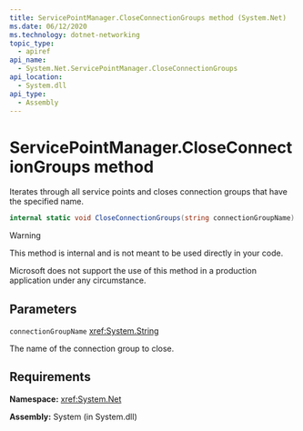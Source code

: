 ```yaml
---
title: ServicePointManager.CloseConnectionGroups method (System.Net)
ms.date: 06/12/2020
ms.technology: dotnet-networking
topic_type: 
  - apiref
api_name: 
  - System.Net.ServicePointManager.CloseConnectionGroups
api_location: 
  - System.dll
api_type: 
  - Assembly
---
```

# ServicePointManager.CloseConnectionGroups method

Iterates through all service points and closes connection groups that have the specified name.

```csharp
internal static void CloseConnectionGroups(string connectionGroupName)
```

> [!WARNING]
> This method is internal and is not meant to be used directly in your code.
>
> Microsoft does not support the use of this method in a production application under any circumstance.

## Parameters

`connectionGroupName` <xref:System.String>

The name of the connection group to close.

## Requirements

**Namespace:** <xref:System.Net>

**Assembly:** System (in System.dll)
